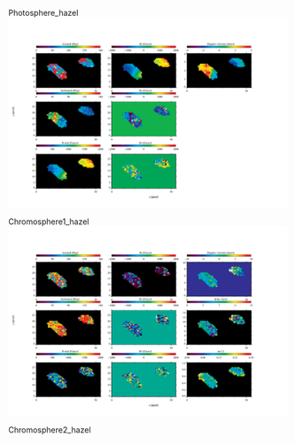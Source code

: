 
Photosphere_hazel
![photosphere](https://github.com/mbenko908/Inversion/blob/25665559b5f62e5f342785b5a6d7d58c479aa427/he_double/fig_ph.png)

Chromosphere1_hazel
![chromosphere1](https://github.com/mbenko908/Inversion/blob/acf827907ead99a1f3b25de5c6b44f11729f21ce/he_double/fig_ch1.png)

Chromosphere2_hazel
